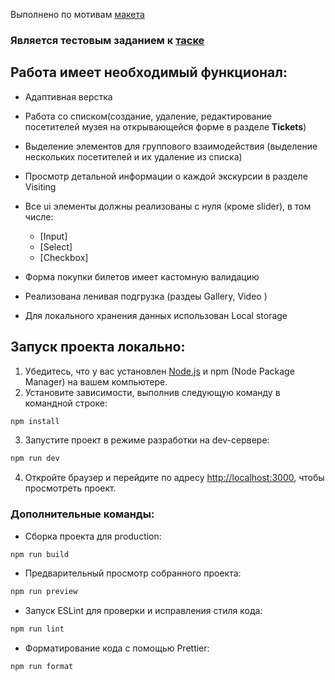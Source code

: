 Выполнено по мотивам [макета](<https://www.figma.com/file/CucahHfhUCrkZ9ozvNhayR/Museum-04.09-(Copy)?type=design&node-id=0%3A1&mode=dev>)

### Является тестовым заданием к [таске](https://youtrack.inostudio.net/issue/JIM-112) 
## Работа имеет необходимый функционал:
- Адаптивная верстка

- Работа со списком(создание, удаление, редактирование посетителей музея на открывающейся форме в разделе **Tickets**)

- Выделение элементов для группового взаимодействия (выделение нескольких посетителей и их удаление из списка)

- Просмотр детальной информации о каждой экскурсии в разделе Visiting

- Все ui элементы должны реализованы с нуля (кроме slider), в том числе:

    - [Input] 
    - [Select] 
    - [Checkbox] 

- Форма покупки билетов имеет кастомную валидацию

- Реализована ленивая подгрузка (раздеы Gallery, Video )

- Для локального хранения данных использован Local storage

## Запуск проекта локально:

1. Убедитесь, что у вас установлен [Node.js](https://nodejs.org) и npm (Node Package Manager) на вашем компьютере.
2. Установите зависимости, выполнив следующую команду в командной строке:
```bash
npm install
```
3. Запустите проект в режиме разработки на dev-сервере:
```bash
npm run dev
```
4. Откройте браузер и перейдите по адресу [http://localhost:3000](http://localhost:3000), чтобы просмотреть проект.
### Дополнительные команды:

- Сборка проекта для production:
```bash
npm run build
```
- Предварительный просмотр собранного проекта:
```bash
npm run preview
```
- Запуск ESLint для проверки и исправления стиля кода:
```bash
npm run lint
```
- Форматирование кода с помощью Prettier:
```bash
npm run format
```
